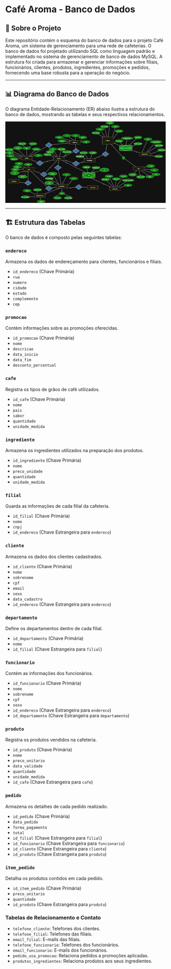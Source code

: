 # Café Aroma - Banco de Dados

## 📖 Sobre o Projeto

Este repositório contém o esquema do banco de dados para o projeto Café Aroma, um sistema de gerenciamento para uma rede de cafeterias. O banco de dados foi projetado utilizando SQL como linguagem padrão e implementado no sistema de gerenciamento de banco de dados MySQL. A estrutura foi criada para armazenar e gerenciar informações sobre filiais, funcionários, clientes, produtos, ingredientes, promoções e pedidos, fornecendo uma base robusta para a operação do negócio.

---

## 📊 Diagrama do Banco de Dados

O diagrama Entidade-Relacionamento (ER) abaixo ilustra a estrutura do banco de dados, mostrando as tabelas e seus respectivos relacionamentos.

![Diagrama do Banco de Dados Café Aroma](https://github.com/Bolught/projeto_cafe/blob/main/imagens/diagrama_cafe_aroma.png)

---

## 🏗️ Estrutura das Tabelas

O banco de dados é composto pelas seguintes tabelas:

### `endereco`
Armazena os dados de endereçamento para clientes, funcionários e filiais.
- `id_endereco` (Chave Primária)
- `rua`
- `numero`
- `cidade`
- `estado`
- `complemento`
- `cep`

### `promocao`
Contém informações sobre as promoções oferecidas.
- `id_promocao` (Chave Primária)
- `nome`
- `descricao`
- `data_inicio`
- `data_fim`
- `desconto_percentual`

### `cafe`
Registra os tipos de grãos de café utilizados.
- `id_cafe` (Chave Primária)
- `nome`
- `pais`
- `sabor`
- `quantidade`
- `unidade_medida`

### `ingrediente`
Armazena os ingredientes utilizados na preparação dos produtos.
- `id_ingrediente` (Chave Primária)
- `nome`
- `preco_unidade`
- `quantidade`
- `unidade_medida`

### `filial`
Guarda as informações de cada filial da cafeteria.
- `id_filial` (Chave Primária)
- `nome`
- `cnpj`
- `id_endereco` (Chave Estrangeira para `endereco`)

### `cliente`
Armazena os dados dos clientes cadastrados.
- `id_cliente` (Chave Primária)
- `nome`
- `sobrenome`
- `cpf`
- `email`
- `sexo`
- `data_cadastro`
- `id_endereco` (Chave Estrangeira para `endereco`)

### `departamento`
Define os departamentos dentro de cada filial.
- `id_departamento` (Chave Primária)
- `nome`
- `id_filial` (Chave Estrangeira para `filial`)

### `funcionario`
Contém as informações dos funcionários.
- `id_funcionario` (Chave Primária)
- `nome`
- `sobrenome`
- `cpf`
- `sexo`
- `id_endereco` (Chave Estrangeira para `endereco`)
- `id_departamento` (Chave Estrangeira para `departamento`)

### `produto`
Registra os produtos vendidos na cafeteria.
- `id_produto` (Chave Primária)
- `nome`
- `preco_unitario`
- `data_validade`
- `quantidade`
- `unidade_medida`
- `id_cafe` (Chave Estrangeira para `cafe`)

### `pedido`
Armazena os detalhes de cada pedido realizado.
- `id_pedido` (Chave Primária)
- `data_pedido`
- `forma_pagamento`
- `total`
- `id_filial` (Chave Estrangeira para `filial`)
- `id_funcionario` (Chave Estrangeira para `funcionario`)
- `id_cliente` (Chave Estrangeira para `cliente`)
- `id_produto` (Chave Estrangeira para `produto`)

### `item_pedido`
Detalha os produtos contidos em cada pedido.
- `id_item_pedido` (Chave Primária)
- `preco_unitario`
- `quantidade`
- `id_produto` (Chave Estrangeira para `produto`)

### Tabelas de Relacionamento e Contato
- `telefone_cliente`: Telefones dos clientes.
- `telefone_filial`: Telefones das filiais.
- `email_filial`: E-mails das filiais.
- `telefone_funcionario`: Telefones dos funcionários.
- `email_funcionario`: E-mails dos funcionários.
- `pedido_usa_promocao`: Relaciona pedidos a promoções aplicadas.
- `produtos_ingredientes`: Relaciona produtos aos seus ingredientes.
